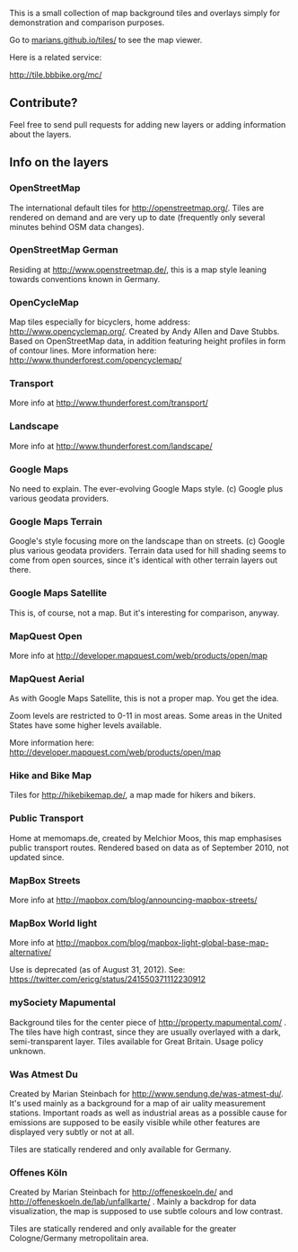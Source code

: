 This is a small collection of map background tiles and overlays simply for demonstration and comparison purposes.

Go to [marians.github.io/tiles/](http://marians.github.io/tiles/) to see the map viewer.

Here is a related service:

http://tile.bbbike.org/mc/

## Contribute?

Feel free to send pull requests for adding new layers or adding information about the layers.

## Info on the layers

### OpenStreetMap

The international default tiles for http://openstreetmap.org/. Tiles are rendered on demand and are very up to date (frequently only several minutes behind OSM data changes).

### OpenStreetMap German

Residing at http://www.openstreetmap.de/, this is a map style leaning towards conventions known in Germany.

### OpenCycleMap

Map tiles especially for bicyclers, home address: http://www.opencyclemap.org/. Created by Andy Allen and Dave Stubbs. Based on OpenStreetMap data, in addition featuring height profiles in form of contour lines. More information here: http://www.thunderforest.com/opencyclemap/

### Transport

More info at http://www.thunderforest.com/transport/

### Landscape

More info at http://www.thunderforest.com/landscape/

### Google Maps

No need to explain. The ever-evolving Google Maps style. (c) Google plus various geodata providers.

### Google Maps Terrain

Google's style focusing more on the landscape than on streets. (c) Google plus various geodata providers. Terrain data used for hill shading seems to come from open sources, since it's identical with other terrain layers out there.

### Google Maps Satellite

This is, of course, not a map. But it's interesting for comparison, anyway.

### MapQuest Open

More info at http://developer.mapquest.com/web/products/open/map

### MapQuest Aerial

As with Google Maps Satellite, this is not a proper map. You get the idea.

Zoom levels are restricted to 0-11 in most areas. Some areas in the United States have some higher levels available.

More information here: http://developer.mapquest.com/web/products/open/map

### Hike and Bike Map

Tiles for http://hikebikemap.de/, a map made for hikers and bikers. 

### Public Transport

Home at memomaps.de, created by Melchior Moos, this map emphasises public transport routes. Rendered based on data as of September 2010, not updated since.

### MapBox Streets

More info at http://mapbox.com/blog/announcing-mapbox-streets/

### MapBox World light

More info at http://mapbox.com/blog/mapbox-light-global-base-map-alternative/

Use is deprecated (as of August 31, 2012). See: https://twitter.com/ericg/status/241550371112230912

### mySociety Mapumental

Background tiles for the center piece of http://property.mapumental.com/ . The tiles have high contrast, since they are usually overlayed with a dark, semi-transparent layer. Tiles available for Great Britain. Usage policy unknown.

### Was Atmest Du

Created by Marian Steinbach for http://www.sendung.de/was-atmest-du/. It's used mainly as a background for a map of air uality measurement stations. Important roads as well as industrial areas as a possible cause for emissions are supposed to be easily visible while other features are displayed very subtly or not at all.

Tiles are statically rendered and only available for Germany.

### Offenes Köln

Created by Marian Steinbach for http://offeneskoeln.de/ and http://offeneskoeln.de/lab/unfallkarte/ . Mainly a backdrop for data visualization, the map is supposed to use subtle colours and low contrast.

Tiles are statically rendered and only available for  the greater Cologne/Germany metropolitain area.